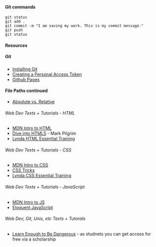 
#### Git commands
```
git status
git add .
git commit -m "I am saving my work. This is my commit message."
git push 
git status
```

#### Resources
##### Git
* [Installing Git](https://git-scm.com/downloads)
* [Creating a Personal Access Token](https://docs.github.com/en/github/authenticating-to-github/keeping-your-account-and-data-secure/creating-a-personal-access-token)
* [Github Pages](https://pages.github.com/)

#### File Paths continued
* [Absolute vs. Relative](https://www.coffeecup.com/help/articles/absolute-vs-relative-pathslinks/)

###### Web Dev Texts + Tutorials - HTML
* [MDN Intro to HTML](https://developer.mozilla.org/en-US/docs/Learn/HTML/Introduction_to_HTML)
* [Dive into HTML5](http://diveinto.html5doctor.com/) - Mark Pilgrim
* [Lynda HTML Essential Training](https://www.lynda.com/Web-Development-tutorials/HTML-Essential-Training/170427-2.html)

###### Web Dev Texts + Tutorials - CSS
* [MDN Intro to CSS](https://developer.mozilla.org/en-US/docs/Learn/Getting_started_with_the_web/CSS_basics)
* [CSS Tricks](https://css-tricks.com/)
* [Lynda CSS Essential Training](https://www.lynda.com/CSS-tutorials/CSS-Essential-Training-1/569190-2.html)

###### Web Dev Texts + Tutorials - JavaScript
* [MDN Intro to JS](https://developer.mozilla.org/en-US/docs/Web/JavaScript/Guide/Introduction)
* [Eloquent JavaScript](https://eloquentjavascript.net/)

###### Web Dev, Git, Unix, etc Texts + Tutorals
* [Learn Enough to Be Dangerous](https://www.learnenough.com/courses) - as studnets you can get access for free via a scholarship